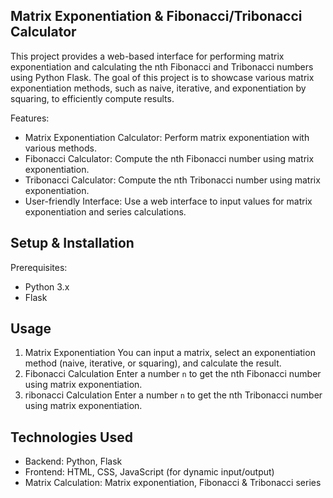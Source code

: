 ## Matrix Exponentiation & Fibonacci/Tribonacci Calculator

This project provides a web-based interface for performing matrix exponentiation and calculating the nth Fibonacci and Tribonacci numbers using Python Flask. The goal of this project is to showcase various matrix exponentiation methods, such as naive, iterative, and exponentiation by squaring, to efficiently compute results.

Features:
- Matrix Exponentiation Calculator: Perform matrix exponentiation with various methods.
- Fibonacci Calculator: Compute the nth Fibonacci number using matrix exponentiation.
- Tribonacci Calculator: Compute the nth Tribonacci number using matrix exponentiation.
- User-friendly Interface: Use a web interface to input values for matrix exponentiation and series calculations.

## Setup & Installation
Prerequisites:
- Python 3.x
- Flask

## Usage
1. Matrix Exponentiation
   You can input a matrix, select an exponentiation method (naive, iterative, or squaring), and calculate the result.  
2. Fibonacci Calculation
   Enter a number `n` to get the nth Fibonacci number using matrix exponentiation.   
3. ribonacci Calculation
   Enter a number `n` to get the nth Tribonacci number using matrix exponentiation.

## Technologies Used
- Backend: Python, Flask
- Frontend: HTML, CSS, JavaScript (for dynamic input/output)
- Matrix Calculation: Matrix exponentiation, Fibonacci & Tribonacci series

